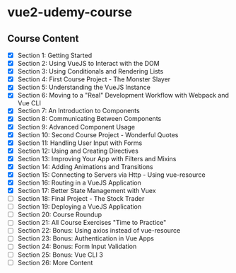 # vue2-udemy-course

## Course Content

- [x] Section 1: Getting Started
- [x] Section 2: Using VueJS to Interact with the DOM
- [x] Section 3: Using Conditionals and Rendering Lists
- [x] Section 4: First Course Project - The Monster Slayer
- [x] Section 5: Understanding the VueJS Instance
- [x] Section 6: Moving to a "Real" Development Workflow with Webpack and Vue CLI
- [x] Section 7: An Introduction to Components
- [x] Section 8: Communicating Between Components
- [x] Section 9: Advanced Component Usage
- [x] Section 10: Second Course Project - Wonderful Quotes
- [x] Section 11: Handling User Input with Forms
- [x] Section 12: Using and Creating Directives
- [x] Section 13: Improving Your App with Filters and Mixins
- [x] Section 14: Adding Animations and Transitions
- [x] Section 15: Connecting to Servers via Http - Using vue-resource
- [x] Section 16: Routing in a VueJS Application
- [x] Section 17: Better State Management with Vuex
- [ ] Section 18: Final Project - The Stock Trader
- [ ] Section 19: Deploying a VueJS Application
- [ ] Section 20: Course Roundup
- [ ] Section 21: All Course Exercises "Time to Practice"
- [ ] Section 22: Bonus: Using axios instead of vue-resource  
- [ ] Section 23: Bonus: Authentication in Vue Apps
- [ ] Section 24: Bonus: Form Input Validation
- [ ] Section 25: Bonus: Vue CLI 3
- [ ] Section 26: More Content